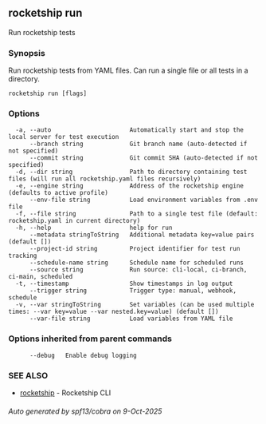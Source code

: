 ## rocketship run

Run rocketship tests

### Synopsis

Run rocketship tests from YAML files. Can run a single file or all tests in a directory.

```
rocketship run [flags]
```

### Options

```
  -a, --auto                      Automatically start and stop the local server for test execution
      --branch string             Git branch name (auto-detected if not specified)
      --commit string             Git commit SHA (auto-detected if not specified)
  -d, --dir string                Path to directory containing test files (will run all rocketship.yaml files recursively)
  -e, --engine string             Address of the rocketship engine (defaults to active profile)
      --env-file string           Load environment variables from .env file
  -f, --file string               Path to a single test file (default: rocketship.yaml in current directory)
  -h, --help                      help for run
      --metadata stringToString   Additional metadata key=value pairs (default [])
      --project-id string         Project identifier for test run tracking
      --schedule-name string      Schedule name for scheduled runs
      --source string             Run source: cli-local, ci-branch, ci-main, scheduled
  -t, --timestamp                 Show timestamps in log output
      --trigger string            Trigger type: manual, webhook, schedule
  -v, --var stringToString        Set variables (can be used multiple times: --var key=value --var nested.key=value) (default [])
      --var-file string           Load variables from YAML file
```

### Options inherited from parent commands

```
      --debug   Enable debug logging
```

### SEE ALSO

* [rocketship](rocketship.md)	 - Rocketship CLI

###### Auto generated by spf13/cobra on 9-Oct-2025
